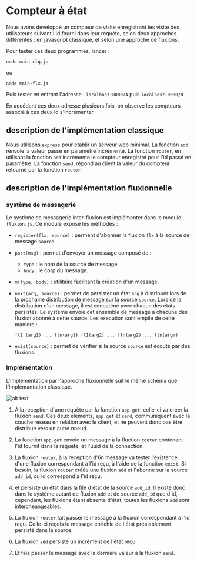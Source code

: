 # Compteur à état

Nous avons developpé un compteur de visite enregistrant les visite des utilisateurs suivant l'id fourni dans leur requète, selon deux approches différentes : en javascript classique, et selon une approche de fluxions.

Pour tester ces deux programmes, lancer :

    node main-clq.js

ou

    node main-flx.js

Puis tester en entrant l'adresse : `localhost:8080/A` puis `localhost:8080/B`

En accédant ces deux adresse plusieurs fois, on observe les compteurs associé à ces deux id s'incrémenter.

## description de l'implémentation classique

Nous utilisons `express` pour établir un serveur web minimal.
La fonction `add` renvoie la valeur passé en paramètre incrémenté.
La fonction `router`, en utilisant la fonction `add` incrémente le compteur enregistré pour l'id passé en paramètre.
La fonction `send`, répond au client la valeur du compteur retourné par la fonction `router`

## description de l'implémentation fluxionnelle

### système de messagerie

Le système de messagerie inter-fluxion est implémenter dans le module `fluxion.js`. Ce module expose les méthodes :

+ `register(flx, source)` : perment d'abonner la fluxion `flx` à la source de message `source`.
+ `post(msg)` : permet d'envoyer un message composé de :
    * `type` : le nom de la source de message.
    * `body` : le corp du message.
+ `m(type, body)` : utilitaire facilitant la création d'un message.
+ `next(arg, source)` : permet de persister un état `arg` à distribuer lors de la prochaine distribution de message sur la source `source`.
  Lors de la distribution d'un message, il est concaténé avec chacun des états persistés.
  Le système envoie cet ensemble de message à chacune des fluxion abonné à cette source.
  Les execution sont empilé de cette manière :  

  `fl1 (arg1) ... fln(arg1) fl1(arg2) ... fln(arg2) ... fln(argm)`

+ `exist(source)` : permet de vérifier si la source `source` est écouté par des fluxions.

### Implémentation

L'implémentation par l'approche fluxionnelle suit le même schema que l'implémantation classique.

![alt text](graph.svg "Title")

1. À la reception d'une requète par la fonction `app.get`, celle-ci va créer la fluxion `send`.
Ces deux éléments, `app.get` et `send`, communiquent avec la couche réseau en relation avec le client, et ne peuvent donc pas être distribué vers un autre noeud.

2. La fonction `app.get` envoie un message à la fluction `router` contenant l'id fournit dans la requète, et l'uuid de la connection.

3. La fluxion `router`, à la reception d'6n message va tester l'existence d'une fluxion correspondant à l'id reçu, à l'aide de la fonction `exist`.
Si besoin, la fluxion `router` créée une fluxion `add` et l'abonne sur la source `add_id`, où id correspond à l'id reçu.

4. et persiste un état dans la file d'état de la source `add_id`.
Il existe donc dans le système autant de fluxion `add` et de source `add_id` que d'id, cependant, les fluxions étant absente d'état, toutes les fluxions `add` sont intercheangeables.

5. La fluxion `router` fait passer le message à la fluxion correspondant à l'id reçu.
Celle-ci reçois le message enrichie de l'état préalablement persisté dans la source.

6. La fluxion `add` persiste un incrément de l'état reçu.

7. Et fais passer le message avec la dernière valeur à la fluxion `send`.

